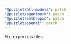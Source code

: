 ```yaml
---
"@puzzlet/all-models": patch
"@puzzlet/agentmark": patch
"@puzzlet/anthropic": patch
"@puzzlet/openai": patch
---
```


Fix: export cjs files

